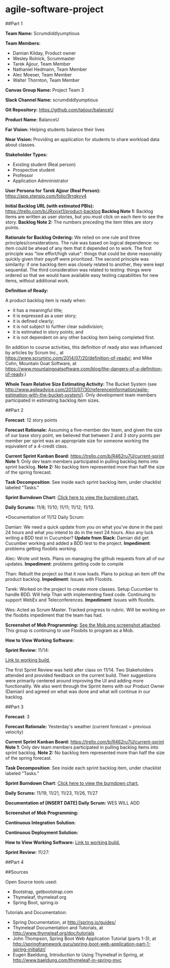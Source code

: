# agile-software-project

##Part 1

**Team Name:** Scrumdiddlyumptious

**Team Members:**

- Damian Kilday, Product owner
- Wesley Rolnick, Scrummaster
- Tarek Ajjour, Team Member
- Nathaniel Hedmann, Team Member
- Alec Moeser, Team Member
- Walter Thornton, Team Member

**Canvas Group Name:**  Project Team 3

**Slack Channel Name:** scrumdiddlyumptious

**Git Repository:** https://github.com/tajjour/balanceU

**Product Name:** BalanceU

**Far Vision:** Helping students balance their lives

**Near Vision:** Providing an application for students to share workload data about classes.

**Stakeholder Types:**

- Existing student (Real person)
- Prospective student
- Professor
- Application Admninistrator

**User Persona for Tarek Ajjour (Real Person):** https://app.xtensio.com/folio/9rrqkvy4

**Initial Backlog URL (with estimated PBIs):**  https://trello.com/b/JRxxjxt1/product-backlog 
**Backlog Note 1:** Backlog items are written as user stories, but you must click on each item to see the story.
**Backlog Note 2:** The numbers preceding the item titles are story points.

**Rationale for Backlog Ordering:**  We relied on one rule and three principles/considerations. The rule was based on logical dependence: no item could be ahead of any item that it depended on to work.  The first principle was "low effort/high value": things that could be done reasonably quickly given their payoff were prioritized.  The second principle was similarity: if one backlog item was closely related to another, they were kept sequential. The third consideration was related to testing: things were ordered so that we would have available easy testing capabilities for new items, without additional work.

**Definition of Ready:**  

A product backlog item is ready when:

- it has a meaningful title;
- it is expressed as a user story;
- it is defined clearly;
- it is not subject to further clear subdivision;
- it is estimated in story points; and
- it is not dependent on any other backlog item being completed first.

(In addition to course activities, this definition of ready also was influenced by articles by Scrum Inc., at https://www.scruminc.com/2014/07/20/definition-of-ready/; and Mike Cohn, Mountain Goat Software, at https://www.mountaingoatsoftware.com/blog/the-dangers-of-a-definition-of-ready.)

**Whole Team Relative Size Estimating Activity:** The Bucket System (see http://www.agileadvice.com/2013/07/30/referenceinformation/agile-estimation-with-the-bucket-system/).
Only development team members participated in estimating backlog item sizes.


##Part 2

**Forecast**: 12 story points

**Forecast Rationale:** Assuming a five-member dev team, and given the size of our base story point, we believed that between 2 and 3 story points per member per sprint was an appropriate size for someone working the equivalent of a 4-credit class.

**Current Sprint Kanban Board:** https://trello.com/b/R462ru7U/current-sprint  **Note 1**: Only dev team members participated in pulling backlog items into sprint backlog.  **Note 2:** No backlog item represented more than half the size of the spring forecast.

**Task Decomposition**: See inside each sprint backlog item, under chacklist labeled "Tasks."

**Sprint Burndown Chart**: [Click here to view the burndown chart.](https://docs.google.com/spreadsheets/d/1pRzY4CoVsj4yWWyvKTktf3S83xcvEK48YNCmer6jZO8/edit#gid=0)

**Daily Scrums:** 11/8; 11/10; 11/11; 11/12; 11/13.

*Documentation of 11/12 Daily Scrum:


Damian:  We need a quick update from you on what you've done in the past 24 hours and what you intend to do in the next 24 hours.  Also any luck writing a BDD test in Cucumber?  **Update from Slack**: Damian did get Cucumber working and added a BDD test to the project.  **Impediment**: problems getting floobits working.

Alec: Wrote unit tests.  Plans on managing the github requests from all of our updates.  **Impediment**: problems getting code to compile

Than: Rebuilt the project so that it now loads.  Plans to pickup an item off the product backlog.  **Impediment**: Issues with Floobits.

Tarek: Worked on the project to create more classes.  Setup Cucumber to handle BDD.  Will help Than with implementing fixed code.  Continuing to support WebEx and Teleconferences. **Impediment**: Issues with floobits.

Wes: Acted as Scrum Master.  Tracked progress to rubric.  Will be working on the floobits impediment that the team has had.

**Screenshot of Mob Programming:** [See the Mob.png screenshot attached](https://github.com/tajjour/balanceU/blob/master/Mob.png).  This group is continuing to use Floobits to program as a Mob.

**How to View Working Software:**

**Sprint Review:** 11/14:

[Link to working build.](http://54.183.213.247:8080/)

The first Sprint Review was held after class on 11/14.  Two Stakeholders attended and provided feedback on the current build.  Their suggestions were primarily centered around improving the UI and adding more functionality.  We also went through the Sprint items with our Product Owner (Damian) and agreed on what was done and what will continue in our backlog.


##Part 3

**Forecast**: 3

**Forecast Rationale:** Yesterday's weather (current forecast = previous velocity)

**Current Sprint Kanban Board:** https://trello.com/b/R462ru7U/current-sprint  **Note 1**: Only dev team members participated in pulling backlog items into sprint backlog.  **Note 2:** No backlog item represented more than half the size of the spring forecast.

**Task Decomposition**: See inside each sprint backlog item, under chacklist labeled "Tasks."

**Sprint Burndown Chart**: [Click here to view the burndown chart.](https://docs.google.com/spreadsheets/d/1pRzY4CoVsj4yWWyvKTktf3S83xcvEK48YNCmer6jZO8/edit#gid=0)

**Daily Scrums:** 11/19, 11/21, 11/23, 11/26, 11/27

**Documentation of [INSERT DATE] Daily Scrum:** WES WILL ADD

**Screenshot of Mob Programming:** 

**Continuous Integration Solution:**

**Continuous Deployment Solution:**

**How to View Working Software:** [Link to working build.](http://54.183.213.247:8080/)

**Sprint Review:** 11/27:

##Part 4




##Sources

Open Source tools used:

- Bootstrap, getbootstrap.com
- Thymeleaf, thymeleaf.org
- Spring Boot, spring.io

Tutorials and Documentation:

- Spring Documentation, at http://spring.io/guides/
- Thymeleaf Documentation and Tutorials, at http://www.thymeleaf.org/doc/tutorials
- John Thompson, Spring Boot Web Application Tutorial (parts 1-3), at http://springframework.guru/spring-boot-web-application-part-1-spring-initializr/
- Eugen Baeldung, Introduction to Using Thymeleaf in Spring, at http://www.baeldung.com/thymeleaf-in-spring-mvc




